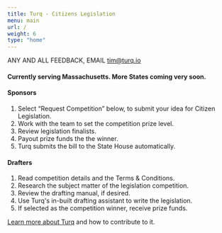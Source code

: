```yaml
---
title: Turq - Citizens Legislation
menu: main
url: /
weight: 6
type: "home"
---
```

  
  
  ANY AND ALL FEEDBACK, EMAIL [tim@turq.io](mailto:tim@turq.io)
  
#### Currently serving Massachusetts. More States coming very soon.
  

  
#### Sponsors

1. Select “Request Competition” below, to submit your idea for Citizen Legislation.
2. Work with the team to set the competition prize level.
3. Review legislation finalists.
4. Payout prize funds the the winner.
5. Turq submits the bill to the State House automatically.

#### Drafters

1. Read competition details and the Terms & Conditions.
2. Research the subject matter of the legislation competition.
3. Review the drafting manual, if desired.
4. Use Turq's in-built drafting assistant to write the legislation.
5. If selected as the competition winner, receive prize funds.


[Learn more about Turq](/about) and how to contribute to it.
